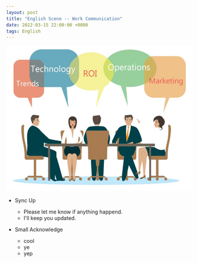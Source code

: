 ```yaml
---
layout: post
title: "English Scene -- Work Communication"
date: 2022-03-15 22:00:00 +0800
tags: English
---
```


![metting](/assets/images/2021-11-04-English_meeting_scene_1.jpeg)

- Sync Up

  - Please let me know if anything happend.
  - I'll keep you updated.

- Small Acknowledge
  - cool
  - ye
  - yep
